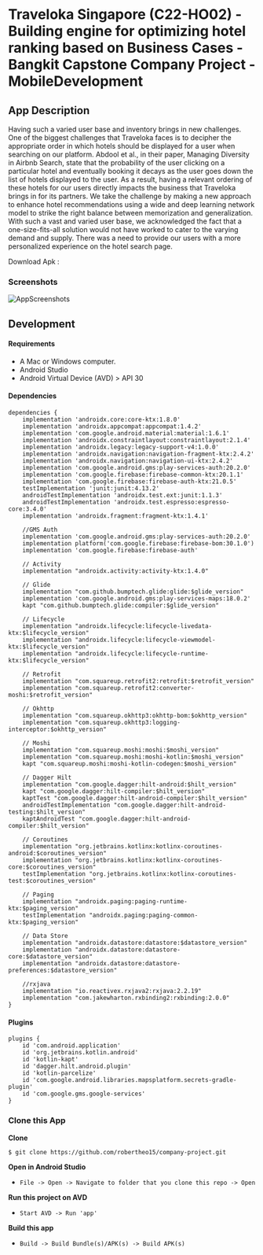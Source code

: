 # Traveloka Singapore (C22-HO02) - Building engine for optimizing hotel ranking based on Business Cases -Bangkit Capstone Company Project - MobileDevelopment

## App Description
Having such a varied user base and inventory brings in new challenges. One of the biggest challenges that Traveloka faces is to decipher the appropriate order in which hotels should be displayed for a user when searching on our platform. Abdool et al., in their paper, Managing Diversity in Airbnb Search, state that the probability of the user clicking on a particular hotel and eventually booking it decays as the user goes down the list of hotels displayed to the user. As a result, having a relevant ordering of these hotels for our users directly impacts the business that Traveloka brings in for its partners. We take the challenge by making a new approach to enhance hotel recommendations using a wide and deep learning network model to strike the right balance between memorization and generalization. With such a vast and varied user base, we acknowledged the fact that a one-size-fits-all solution would not have worked to cater to the varying demand and supply. There was a need to provide our users with a more personalized experience on the hotel search page.

Download Apk : 

### Screenshots
![AppScreenshots](https://raw.githubusercontent.com/robertheo15/company-project/enhancement/integrate-api-2/My_hotel.png)

## Development

#### Requirements
* A Mac or Windows computer.
* Android Studio
* Android Virtual Device (AVD) > API 30

#### Dependencies
```Gradle
dependencies {
    implementation 'androidx.core:core-ktx:1.8.0'
    implementation 'androidx.appcompat:appcompat:1.4.2'
    implementation 'com.google.android.material:material:1.6.1'
    implementation 'androidx.constraintlayout:constraintlayout:2.1.4'
    implementation 'androidx.legacy:legacy-support-v4:1.0.0'
    implementation 'androidx.navigation:navigation-fragment-ktx:2.4.2'
    implementation 'androidx.navigation:navigation-ui-ktx:2.4.2'
    implementation 'com.google.android.gms:play-services-auth:20.2.0'
    implementation 'com.google.firebase:firebase-common-ktx:20.1.1'
    implementation 'com.google.firebase:firebase-auth-ktx:21.0.5'
    testImplementation 'junit:junit:4.13.2'
    androidTestImplementation 'androidx.test.ext:junit:1.1.3'
    androidTestImplementation 'androidx.test.espresso:espresso-core:3.4.0'
    implementation 'androidx.fragment:fragment-ktx:1.4.1'

    //GMS Auth
    implementation 'com.google.android.gms:play-services-auth:20.2.0'
    implementation platform('com.google.firebase:firebase-bom:30.1.0')
    implementation 'com.google.firebase:firebase-auth'

    // Activity
    implementation "androidx.activity:activity-ktx:1.4.0"

    // Glide
    implementation "com.github.bumptech.glide:glide:$glide_version"
    implementation 'com.google.android.gms:play-services-maps:18.0.2'
    kapt "com.github.bumptech.glide:compiler:$glide_version"

    // Lifecycle
    implementation "androidx.lifecycle:lifecycle-livedata-ktx:$lifecycle_version"
    implementation "androidx.lifecycle:lifecycle-viewmodel-ktx:$lifecycle_version"
    implementation "androidx.lifecycle:lifecycle-runtime-ktx:$lifecycle_version"

    // Retrofit
    implementation "com.squareup.retrofit2:retrofit:$retrofit_version"
    implementation "com.squareup.retrofit2:converter-moshi:$retrofit_version"

    // Okhttp
    implementation "com.squareup.okhttp3:okhttp-bom:$okhttp_version"
    implementation "com.squareup.okhttp3:logging-interceptor:$okhttp_version"

    // Moshi
    implementation "com.squareup.moshi:moshi:$moshi_version"
    implementation "com.squareup.moshi:moshi-kotlin:$moshi_version"
    kapt "com.squareup.moshi:moshi-kotlin-codegen:$moshi_version"

    // Dagger Hilt
    implementation "com.google.dagger:hilt-android:$hilt_version"
    kapt "com.google.dagger:hilt-compiler:$hilt_version"
    kaptTest "com.google.dagger:hilt-android-compiler:$hilt_version"
    androidTestImplementation "com.google.dagger:hilt-android-testing:$hilt_version"
    kaptAndroidTest "com.google.dagger:hilt-android-compiler:$hilt_version"

    // Coroutines
    implementation "org.jetbrains.kotlinx:kotlinx-coroutines-android:$coroutines_version"
    implementation "org.jetbrains.kotlinx:kotlinx-coroutines-core:$coroutines_version"
    testImplementation "org.jetbrains.kotlinx:kotlinx-coroutines-test:$coroutines_version"

    // Paging
    implementation "androidx.paging:paging-runtime-ktx:$paging_version"
    testImplementation "androidx.paging:paging-common-ktx:$paging_version"

    // Data Store
    implementation "androidx.datastore:datastore:$datastore_version"
    implementation "androidx.datastore:datastore-core:$datastore_version"
    implementation "androidx.datastore:datastore-preferences:$datastore_version"

    //rxjava
    implementation "io.reactivex.rxjava2:rxjava:2.2.19"
    implementation "com.jakewharton.rxbinding2:rxbinding:2.0.0"
}
```

#### Plugins
```Gradle
plugins {
    id 'com.android.application'
    id 'org.jetbrains.kotlin.android'
    id 'kotlin-kapt'
    id 'dagger.hilt.android.plugin'
    id 'kotlin-parcelize'
    id 'com.google.android.libraries.mapsplatform.secrets-gradle-plugin'
    id 'com.google.gms.google-services'
}
```
### Clone this App

**Clone**
```bash
$ git clone https://github.com/robertheo15/company-project.git
```

**Open in Android Studio**
* `File -> Open -> Navigate to folder that you clone this repo -> Open`

**Run this project on AVD**
* `Start AVD -> Run 'app'`

**Build this app**
* `Build -> Build Bundle(s)/APK(s) -> Build APK(s)`
